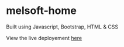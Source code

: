 # melsoft-home
Built using Javascript, Bootstrap, HTML & CSS

View the live deployement [here](https://campbell-15.github.io/notable-sockwear/)
